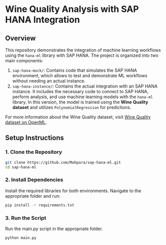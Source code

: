 # Wine Quality Analysis with SAP HANA Integration

## Overview

This repository demonstrates the integration of machine learning workflows using the `hana-ml` library with SAP HANA. The project is organized into two main components:
1. `sap-hana-mock/`: Contains code that simulates the SAP HANA environment, which allows to test and demonstrate ML workflows without needing an actual instance.
2. `sap-hana-instance/`: Contains the actual integration with an SAP HANA instance. It includes the necessary code to connect to SAP HANA, perform analysis, and use machine learning models with the `hana-ml` library. In this version, the model is trained using the **Wine Quality dataset** and utilizes `PolynomialRegression` for predictions.

For more information about the Wine Quality dataset, visit [Wine Quality dataset on OpenML](https://api.openml.org/d/43612).

## Setup Instructions

### 1. Clone the Repository

```bash
git clone https://github.com/Mahpara/sap-hana-ml.git
cd sap-hana-ml
```

### 2. Install Dependencies
Install the required libraries for both environments. Navigate to the appropriate folder and run:
```bash
pip install -r requirements.txt
```

### 3. Run the Script
Run the main.py script in the appropriate folder.
```bash
python main.py
```

